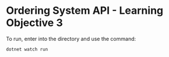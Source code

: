﻿# Ordering System API - Learning Objective 3

To run, enter into the directory and use the command:

  ```dotnet watch run```
